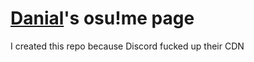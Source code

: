 # [Danial](https://osu.ppy.sh/u/25316181)'s osu!me page

I created this repo because Discord fucked up their CDN
